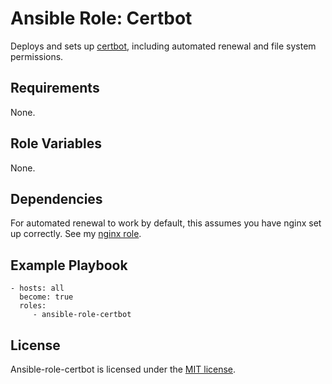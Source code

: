 # Ansible Role: Certbot

Deploys and sets up [certbot](https://certbot.eff.org/), including automated renewal and file system permissions.

## Requirements

None.

## Role Variables

None.

## Dependencies

For automated renewal to work by default, this assumes you have nginx set up
correctly. See my [nginx role](https://github.com/zaszi/ansible-role-nginx/).

## Example Playbook

    - hosts: all
      become: true
      roles:
         - ansible-role-certbot

## License

Ansible-role-certbot is licensed under the [MIT license](https://github.com/zaszi/ansible-role-certbot/blob/master/LICENSE.md).
